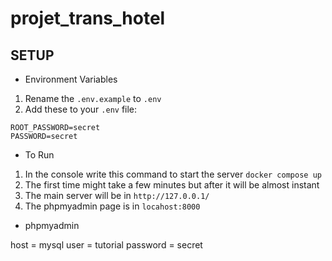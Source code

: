 # projet_trans_hotel

## SETUP

-   Environment Variables

1. Rename the `.env.example` to `.env`
2. Add these to your `.env` file:

```
ROOT_PASSWORD=secret
PASSWORD=secret
```

-   To Run

1. In the console write this command to start the server `docker compose up`
2. The first time might take a few minutes but after it will be almost instant
3. The main server will be in `http://127.0.0.1/`
4. The phpmyadmin page is in `locahost:8000`

-   phpmyadmin

host = mysql
user = tutorial
password = secret
